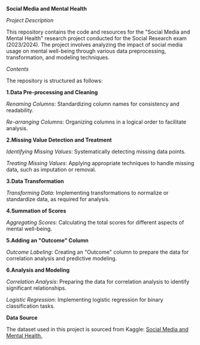 **Social Media and Mental Health**

_Project Description_

This repository contains the code and resources for the "Social Media and Mental Health" research project conducted for the Social Research exam (2023/2024). The project involves analyzing the impact of social media usage on mental well-being through various data preprocessing, transformation, and modeling techniques.

*Contents*

The repository is structured as follows:

**1.Data Pre-processing and Cleaning**

_Renaming Columns_: Standardizing column names for consistency and readability.

_Re-arranging Columns_: Organizing columns in a logical order to facilitate analysis.

**2.Missing Value Detection and Treatment**

_Identifying Missing Values_: Systematically detecting missing data points.

_Treating Missing Values_: Applying appropriate techniques to handle missing data, such as imputation or removal.

**3.Data Transformation**

_Transforming Data_: Implementing transformations to normalize or standardize data, as required for analysis.

**4.Summation of Scores**

_Aggregating Scores_: Calculating the total scores for different aspects of mental well-being.

**5.Adding an "Outcome" Column**

_Outcome Labeling_: Creating an "Outcome" column to prepare the data for correlation analysis and predictive modeling.

**6.Analysis and Modeling**

_Correlation Analysis_: Preparing the data for correlation analysis to identify significant relationships.

_Logistic Regression_: Implementing logistic regression for binary classification tasks.

**Data Source**

The dataset used in this project is sourced from Kaggle: [Social Media and Mental Health.](https://www.kaggle.com/datasets/souvikahmed071/social-media-and-mental-health/data)
